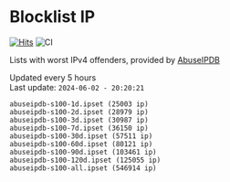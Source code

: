 # Blocklist IP

[![Hits](https://hits.seeyoufarm.com/api/count/incr/badge.svg?url=https%3A%2F%2Fgithub.com%2Fborestad%2Fblocklist-ip%2F&count_bg=%2379C83D&title_bg=%23555555&icon=&icon_color=%23E7E7E7&title=hits&edge_flat=false)](https://hits.seeyoufarm.com)  ![CI](https://img.shields.io/github/workflow/status/borestad/blocklist-ip/CI?style=flat-square)

Lists with worst IPv4 offenders, provided by [AbuseIPDB](https://www.abuseipdb.com/)

<!-- FOOTER-PLACEHOLDER -->
Updated every 5 hours<br>
Last update: `2024-06-02 - 20:20:21`
```
abuseipdb-s100-1d.ipset (25003 ip)
abuseipdb-s100-2d.ipset (28979 ip)
abuseipdb-s100-3d.ipset (30987 ip)
abuseipdb-s100-7d.ipset (36150 ip)
abuseipdb-s100-30d.ipset (57511 ip)
abuseipdb-s100-60d.ipset (80121 ip)
abuseipdb-s100-90d.ipset (103461 ip)
abuseipdb-s100-120d.ipset (125055 ip)
abuseipdb-s100-all.ipset (546914 ip)
```
